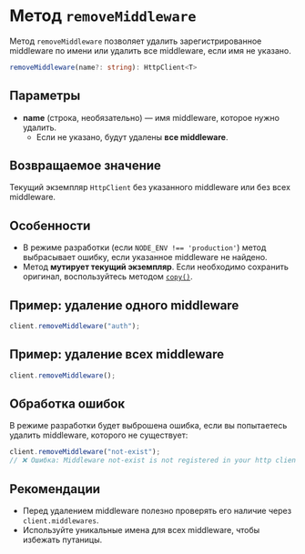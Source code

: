 # Метод `removeMiddleware`

Метод `removeMiddleware` позволяет удалить зарегистрированное middleware по имени или удалить все middleware, если имя не указано.

```ts
removeMiddleware(name?: string): HttpClient<T>
```

## Параметры

- **name** (строка, необязательно) — имя middleware, которое нужно удалить.
  - Если не указано, будут удалены **все middleware**.

## Возвращаемое значение

Текущий экземпляр `HttpClient` без указанного middleware или без всех middleware.

## Особенности

- В режиме разработки (если `NODE_ENV !== 'production'`) метод выбрасывает ошибку, если указанное middleware не найдено.
- Метод **мутирует текущий экземпляр**. Если необходимо сохранить оригинал, воспользуйтесь методом [`copy()`](./copy.md).

## Пример: удаление одного middleware

```ts
client.removeMiddleware("auth");
```

## Пример: удаление всех middleware

```ts
client.removeMiddleware();
```

## Обработка ошибок

В режиме разработки будет выброшена ошибка, если вы попытаетесь удалить middleware, которого не существует:

```ts
client.removeMiddleware("not-exist");
// ❌ Ошибка: Middleware not-exist is not registered in your http client instance
```

## Рекомендации

- Перед удалением middleware полезно проверять его наличие через `client.middlewares`.
- Используйте уникальные имена для всех middleware, чтобы избежать путаницы.
